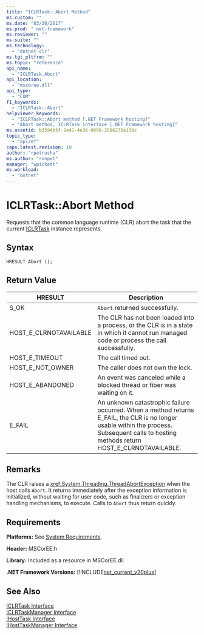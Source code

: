 ```yaml
---
title: "ICLRTask::Abort Method"
ms.custom: ""
ms.date: "03/30/2017"
ms.prod: ".net-framework"
ms.reviewer: ""
ms.suite: ""
ms.technology: 
  - "dotnet-clr"
ms.tgt_pltfrm: ""
ms.topic: "reference"
api_name: 
  - "ICLRTask.Abort"
api_location: 
  - "mscoree.dll"
api_type: 
  - "COM"
f1_keywords: 
  - "ICLRTask::Abort"
helpviewer_keywords: 
  - "ICLRTask::Abort method [.NET Framework hosting]"
  - "Abort method, ICLRTask interface [.NET Framework hosting]"
ms.assetid: b3594b5f-2e41-4e36-9096-3586276a138c
topic_type: 
  - "apiref"
caps.latest.revision: 10
author: "rpetrusha"
ms.author: "ronpet"
manager: "wpickett"
ms.workload: 
  - "dotnet"
---
```

# ICLRTask::Abort Method
Requests that the common language runtime (CLR) abort the task that the current [ICLRTask](../../../../docs/framework/unmanaged-api/hosting/iclrtask-interface.md) instance represents.  
  
## Syntax  
  
```  
HRESULT Abort ();  
```  
  
## Return Value  
  
|HRESULT|Description|  
|-------------|-----------------|  
|S_OK|`Abort` returned successfully.|  
|HOST_E_CLRNOTAVAILABLE|The CLR has not been loaded into a process, or the CLR is in a state in which it cannot run managed code or process the call successfully.|  
|HOST_E_TIMEOUT|The call timed out.|  
|HOST_E_NOT_OWNER|The caller does not own the lock.|  
|HOST_E_ABANDONED|An event was canceled while a blocked thread or fiber was waiting on it.|  
|E_FAIL|An unknown catastrophic failure occurred. When a method returns E_FAIL, the CLR is no longer usable within the process. Subsequent calls to hosting methods return HOST_E_CLRNOTAVAILABLE.|  
  
## Remarks  
 The CLR raises a <xref:System.Threading.ThreadAbortException> when the host calls `Abort`. It returns immediately after the exception information is initialized, without waiting for user code, such as finalizers or exception handling mechanisms, to execute. Calls to `Abort` thus return quickly.  
  
## Requirements  
 **Platforms:** See [System Requirements](../../../../docs/framework/get-started/system-requirements.md).  
  
 **Header:** MSCorEE.h  
  
 **Library:** Included as a resource in MSCorEE.dll  
  
 **.NET Framework Versions:** [!INCLUDE[net_current_v20plus](../../../../includes/net-current-v20plus-md.md)]  
  
## See Also  
 [ICLRTask Interface](../../../../docs/framework/unmanaged-api/hosting/iclrtask-interface.md)  
 [ICLRTaskManager Interface](../../../../docs/framework/unmanaged-api/hosting/iclrtaskmanager-interface.md)  
 [IHostTask Interface](../../../../docs/framework/unmanaged-api/hosting/ihosttask-interface.md)  
 [IHostTaskManager Interface](../../../../docs/framework/unmanaged-api/hosting/ihosttaskmanager-interface.md)
